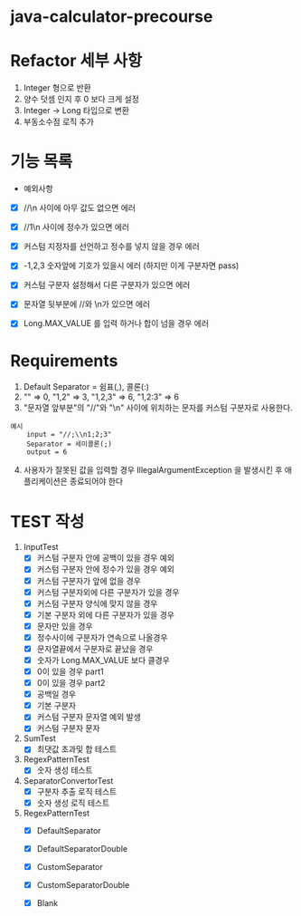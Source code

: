 # java-calculator-precourse

# Refactor 세부 사항
1. Integer 형으로 반환
2. 양수 덧셈 인지 후 0 보다 크게 설정
3. Integer -> Long 타입으로 변환
4. 부동소수점 로직 추가


# 기능 목록
- 예외사항
- [x] //\n 사이에 아무 값도 없으면 에러
- [x] //1\n 사이에 정수가 있으면 에러
- [x] 커스텀 지정자를 선언하고 정수를 넣지 않을 경우 에러
- [x] -1,2,3 숫자앞에 기호가 있을시 에러 (하지만 이게 구분자면 pass)
- [x] 커스텀 구분자 설정해서 다른 구분자가 있으면 에러
- [x] 문자열 뒷부분에 //와 \n가 있으면 에러
- [x] Long.MAX_VALUE 를 입력 하거나 합이 넘을 경우 에러



# Requirements
1. Default Separator = 쉼표(,), 콜론(:)
2. "" => 0, "1,2" => 3, "1,2,3" => 6, "1,2:3" => 6
3. "문자열 앞부분"의 "//"와 "\n" 사이에 위치하는 문자를 커스텀 구분자로 사용한다.

``` 
예시
    input = "//;\\n1;2;3" 
    Separator = 세미콜론(;) 
    output = 6
```

4. 사용자가 잘못된 값을 입력할 경우 IllegalArgumentException 을 발생시킨 후 애플리케이션은 종료되어야 한다

# TEST 작성
1. InputTest
   - [x] 커스텀 구분자 안에 공백이 있을 경우 예외
   - [x] 커스텀 구분자 안에 정수가 있을 경우 예외
   - [x] 커스텀 구분자가 앞에 없을 경우
   - [x] 커스텀 구분자외에 다른 구분자가 있을 경우
   - [x] 커스텀 구분자 양식에 맞지 않을 경우
   - [x] 기본 구분자 외에 다른 구분자가 있을 경우
   - [x] 문자만 있을 경우
   - [x] 정수사이에 구분자가 연속으로 나올경우
   - [x] 문자열끝에서 구분자로 끝났을 경우
   - [x] 숫자가 Long.MAX_VALUE 보다 클경우
   - [x] 0이 있을 경우 part1
   - [x] 0이 있을 경우 part2
   - [x] 공백일 경우
   - [x] 기본 구분자 
   - [x] 커스텀 구분자 문자열 예외 발생
   - [x] 커스텀 구분자 문자
2. SumTest
   - [x] 최댓값 초과및 합 테스트
3. RegexPatternTest
   - [x] 숫자 생성 테스트
4. SeparatorConvertorTest
   - [x] 구분자 추출 로직 테스트
   - [x] 숫자 생성 로직 테스트
5. RegexPatternTest
   - [x] DefaultSeparator
   - [x] DefaultSeparatorDouble
   - [x] CustomSeparator
   - [x] CustomSeparatorDouble
   - [x] Blank


